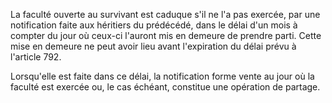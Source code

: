   
La faculté ouverte au survivant est caduque s'il ne l'a pas exercée, par une notification faite aux héritiers du prédécédé, dans le délai d'un mois à compter du jour où ceux-ci l'auront mis en demeure de prendre parti. Cette mise en demeure ne peut avoir lieu avant l'expiration du délai prévu à l'article 792.   

  
Lorsqu'elle est faite dans ce délai, la notification forme vente au jour où la faculté est exercée ou, le cas échéant, constitue une opération de partage.  
